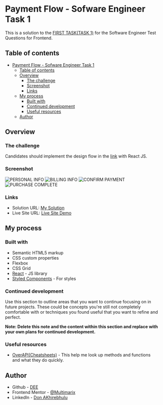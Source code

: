 # Payment Flow - Sofware Engineer Task 1

This is a solution to the [FIRST TASK(TASK 1)](https://docs.google.com/document/d/1R1tnvH2jkCFF1XHqzBLoE9D6ylUgCcdSVJom2gl5d1A/edit) for the Software Engineer Test Questions for Frontend.

## Table of contents

- [Payment Flow - Sofware Engineer Task 1](#payment-flow---sofware-engineer-task-1)
  - [Table of contents](#table-of-contents)
  - [Overview](#overview)
    - [The challenge](#the-challenge)
    - [Screenshot](#screenshot)
    - [Links](#links)
  - [My process](#my-process)
    - [Built with](#built-with)
    - [Continued development](#continued-development)
    - [Useful resources](#useful-resources)
  - [Author](#author)

## Overview

### The challenge

Candidates should implement the design flow in the [link](<​​https://www.figma.com/file/Cz5bFXR6FuYl1N0YcGxwvJ/Frontend-Dev-Task-(Payment-Flow)?node-id=0%3A1>) with React JS.

### Screenshot

![PERSONAL INFO](./personal.png)
![BILLING INFO](./payment.png)
![CONFIRM PAYMENT](./purchase.png)
![PURCHASE COMPLETE](./complete.png)

### Links

- Solution URL: [My Solution](https://github.com/Multimarix/payment-flow)
- Live Site URL: [Live Site Demo](https://your-live-site-url.com)

## My process

### Built with

- Semantic HTML5 markup
- CSS custom properties
- Flexbox
- CSS Grid
- [React](https://reactjs.org/) - JS library
- [Styled Components](https://styled-components.com/) - For styles

### Continued development

Use this section to outline areas that you want to continue focusing on in future projects. These could be concepts you're still not completely comfortable with or techniques you found useful that you want to refine and perfect.

**Note: Delete this note and the content within this section and replace with your own plans for continued development.**

### Useful resources

- [OverAPI(Cheatsheets)](https://overapi.com/) - This help me look up methods and functions and what they do quickly.

## Author

- Github - [DEE](https://www.your-site.com)
- Frontend Mentor - [@Multimarix](https://www.frontendmentor.io/profile/Multimarix)
- LinkedIn - [Don AKhirebhulu](https://www.linkedin.com/in/don-akhirebhulu-675082242/)
